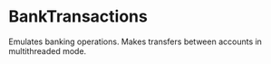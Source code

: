 # BankTransactions
Emulates banking operations. Makes transfers between accounts in multithreaded mode.
